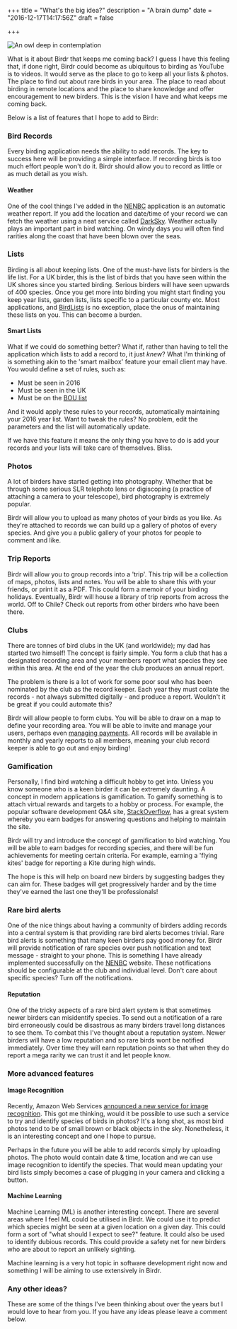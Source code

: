 +++
title = "What's the big idea?"
description = "A brain dump"
date = "2016-12-17T14:17:56Z"
draft = false

+++

![An owl deep in contemplation](/images/post/whats-the-big-idea.jpg)

What is it about Birdr that keeps me coming back? I guess I have this feeling that, if done right, Birdr could become as ubiquitous to birding as YouTube is to videos. It would serve as the place to go to keep all your lists & photos. The place to find out about rare birds in your area. The place to read about birding in remote locations and the place to share knowledge and offer encouragement to new birders. This is the vision I have and what keeps me coming back.

Below is a list of features that I hope to add to Birdr:

### Bird Records

Every birding application needs the ability to add records. The key to success here will be providing a simple interface. If recording birds is too much effort people won't do it. Birdr should allow you to record as little or as much detail as you wish.

#### Weather

One of the cool things I've added in the [NENBC](http://nenbc.co.uk/) application is an automatic weather report. If you add the location and date/time of your record we can fetch the weather using a neat service called [DarkSky](https://darksky.net/dev/). Weather actually plays an important part in bird watching. On windy days you will often find rarities along the coast that have been blown over the seas.

### Lists

Birding is all about keeping lists. One of the must-have lists for birders is the life list. For a UK birder, this is the list of birds that you have seen within the UK shores since you started birding. Serious birders will have seen upwards of 400 species. Once you get more into birding you might start finding you keep year lists, garden lists, lists specific to a particular county etc. Most applications, and [BirdLists](http://birdlists.me/) is no exception, place the onus of maintaining these lists on you. This can become a burden.

#### Smart Lists

What if we could do something better? What if, rather than having to tell the application which lists to add a record to, it just _knew_? What I'm thinking of is something akin to the 'smart mailbox' feature your email client may have. You would define a set of rules, such as:

* Must be seen in 2016
* Must be seen in the UK
* Must be on the [BOU list](https://www.bou.org.uk/british-list/)

And it would apply these rules to your records, automatically maintaining your 2016 year list. Want to tweak the rules? No problem, edit the parameters and the list will automatically update.

If we have this feature it means the only thing you have to do is add your records and your lists will take care of themselves. Bliss.

### Photos

A lot of birders have started getting into photography. Whether that be through some serious SLR telephoto lens or digiscoping (a practice of attaching a camera to your telescope), bird photography is extremely popular.

Birdr will allow you to upload as many photos of your birds as you like. As they're attached to records we can build up a gallery of photos of every species. And give you a public gallery of your photos for people to comment and like.

### Trip Reports

Birdr will allow you to group records into a 'trip'. This trip will be a collection of maps, photos, lists and notes. You will be able to share this with your friends, or print it as a PDF. This could form a memoir of your birding holidays. Eventually, Birdr will house a library of trip reports from across the world. Off to Chile? Check out reports from other birders who have been there.

### Clubs

There are tonnes of bird clubs in the UK (and worldwide); my dad has started two himself! The concept is fairly simple. You form a club that has a designated recording area and your members report what species they see within this area. At the end of the year the club produces an annual report.

The problem is there is a lot of work for some poor soul who has been nominated by the club as the record keeper. Each year they must collate the records - not always submitted digitally - and produce a report. Wouldn't it be great if you could automate this?

Birdr will allow people to form clubs. You will be able to draw on a map to define your recording area. You will be able to invite and manage your users, perhaps even [managing payments](https://stripe.com/gb). All records will be available in monthly and yearly reports to all members, meaning your club record keeper is able to go out and enjoy birding!


### Gamification

Personally, I find bird watching a difficult hobby to get into. Unless you know someone who is a keen birder it can be extremely daunting. A concept in modern applications is gamification. To gamify something is to attach virtual rewards and targets to a hobby or process. For example, the popular software development Q&A site, [StackOverflow](http://stackoverflow.com/), has a great system whereby you earn badges for answering questions and helping to maintain the site.

Birdr will try and introduce the concept of gamification to bird watching. You will be able to earn badges for recording species, and there will be fun achievements for meeting certain criteria. For example, earning a 'flying kites' badge for reporting a Kite during high winds.

The hope is this will help on board new birders by suggesting badges they can aim for. These badges will get progressively harder and by the time they've earned the last one they'll be professionals!


### Rare bird alerts

One of the nice things about having a community of birders adding records into a central system is that providing rare bird alerts becomes trivial. Rare bird alerts is something that many keen birders pay good money for. Birdr will provide notification of rare species over push notification and text message - straight to your phone. This is something I have already implemented successfully on the [NENBC](http://nenbc.co.uk/) website. These notifications should be configurable at the club and individual level. Don't care about specific species? Turn off the notifications.

#### Reputation

One of the tricky aspects of a rare bird alert system is that sometimes newer birders can misidentify species. To send out a notification of a rare bird erroneously could be disastrous as many birders travel long distances to see them. To combat this I've thought about a reputation system. Newer birders will have a low reputation and so rare birds wont be notified immediately. Over time they will earn reputation points so that when they do report a mega rarity we can trust it and let people know.

### More advanced features

#### Image Recognition

Recently, Amazon Web Services [announced a new service for image recognition](https://aws.amazon.com/blogs/aws/amazon-rekognition-image-detection-and-recognition-powered-by-deep-learning/). This got me thinking, would it be possible to use such a service to try and identify species of birds in photos? It's a long shot, as most bird photos tend to be of small brown or black objects in the sky. Nonetheless, it is an interesting concept and one I hope to pursue.

Perhaps in the future you will be able to add records simply by uploading photos. The photo would contain date & time, location and we can use image recognition to identify the species. That would mean updating your bird lists simply becomes a case of plugging in your camera and clicking a button.

#### Machine Learning

Machine Learning (ML) is another interesting concept. There are several areas where I feel ML could be utilised in Birdr. We could use it to predict which species might be seen at a given location on a given day. This could form a sort of "what should I expect to see?" feature. It could also be used to identify dubious records. This could provide a safety net for new birders who are about to report an unlikely sighting.

Machine learning is a very hot topic in software development right now and something I will be aiming to use extensively in Birdr.

### Any other ideas?

These are some of the things I've been thinking about over the years but I would love to hear from you. If you have any ideas please leave a comment below.
